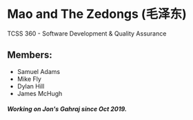 # Mao and The Zedongs (毛泽东)
TCSS 360 - Software Development & Quality Assurance

## Members:
- Samuel Adams
- Mike Fly
- Dylan Hill
- James McHugh


##### Working on Jon's Gahraj since Oct 2019.
